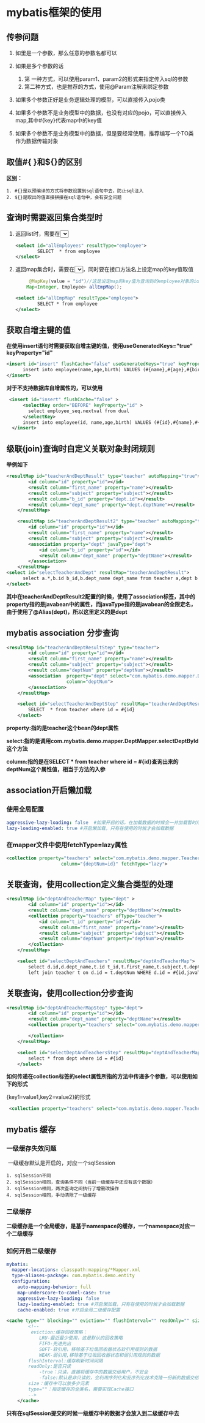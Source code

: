 # mybatis框架的使用

## 传参问题

1. 如里是一个参数，那么任意的参数名都可以
2. 如果是多个参数的话
   1. 第 一种方式，可以使用param1、param2的形式来指定传入sql的参数
   2. 第二种方式，也是推荐的方式，使用@Param注解来绑定参数 

3. 如果多个参数正好是业务逻辑处理的模型，可以直接传入pojo类
4. 如果多个参数不是业务模型中的数据，也没有对应的pojo，可以直接传入map,其中#{key}代表map中的key值
5. 如果多个参数不是业务模型中的数据，但是要经常使用，推荐编写一个TO类作为数据传输对象

## 取值#{ }和${}的区别

**区别：**

	1. #{}是以预编译的方式将参数设置到sql语句中去，防止sql注入
 	2. ${}是取出的值直接拼接在sql语句中，会有安全问题

## 查询时需要返回集合类型时

1. 返回list时，需要在<select id="###" resultType="设定集合类中的包装类"></select>

   ```xml
   <select id="allEmployees" resultType="employee">
           SELECT  * from employee
   </select>
   ```

2. 返回map集合时，需要在<select id="###" resultType="设定集合类中的包装类"></select>，同时要在接口方法名上设定map的key值取值

   ```java
    	@MapKey(value = "id")//这是设定map的key值为查询到的employee对象的id属性值
       Map<Integer, Employee> allEmpMap();
   ```

   ```xml
   <select id="allEmpMap" resultType="employee">
           SELECT * from employee
   </select>
   ```

## 获取自增主键的值 

**在使用insert语句时需要获取自增主键的值，使用useGeneratedKeys="true" keyProperty="id"**

```xml
<insert id="insert" flushCache="false" useGeneratedKeys="true" keyProperty="id">
      insert into employee(name,age,birth) VALUES (#{name},#{age},#{birth})
</insert>
```

**对于不支持数据库自增属性的，可以使用<selectKey></selectKey>**

```xml
 <insert id="insert" flushCache="false" >
      <selectKey order="BEFORE" keyProperty="id" >
        select employee_seq.nextval from dual
      </selectKey>
      insert into employee(id, name,age,birth) VALUES (#{id},#{name},#{age},#			  {birth})
  </insert>
```

## 级联(join)查询时自定义关联对象封闭规则

**举例如下**

```xml
<resultMap id="teacherAndDeptResult" type="teacher" autoMapping="true">
        <id column="id" property="id"></id>
        <result column="first_name" property="name"></result>
        <result column="subject" property="subject"></result>
        <result column="b_id" property="dept.id"></result>
        <result column="dept_name" property="dept.deptName"></result>
    </resultMap>

    <resultMap id="teacherAndDeptResult2" type="teacher" autoMapping="true">
        <id column="id" property="id"></id>
        <result column="first_name" property="name"></result>
        <result column="subject" property="subject"></result>
        <association property="dept" javaType="dept">
            <id column="b_id" property="id"></id>
            <result column="dept_name" property="deptName"></result>
        </association>
    </resultMap>
<select id="selectTeacherAndDept" resultMap="teacherAndDeptResult">
      select a.*,b.id b_id,b.dept_name dept_name from teacher a,dept b where        a.deptNum=b.id and b.id= #{id};
</select>
```

**其中在teacherAndDeptResult2配置的时候，使用了association标签，其中的property指的是javabean中的属性，而javaType指的是javabean的全限定名，由于使用了@Alias(dept)，所以这里定义的是dept**

## mybatis association 分步查询

```xml
<resultMap id="teacherAndDeptResultStep" type="teacher">
        <id column="id" property="id"></id>
        <result column="first_name" property="name"></result>
        <result column="subject" property="subject"></result>
        <result column="deptNum" property="deptNum"></result>
        <association  property="dept" select="com.mybatis.demo.mapper.DeptMapper.selectDeptById"
                      column="deptNum">
        </association>
    </resultMap>

    <select id="selectTeacherAndDeptStep" resultMap="teacherAndDeptResultStep">
        SELECT  * from teacher where id = #{id}
    </select>
```

**property:指的是teacher这个bean的dept属性**

**select:指的是调用com.mybatis.demo.mapper.DeptMapper.selectDeptById这个方法**

**column:指的是在SELECT  * from teacher where id = #{id}查询出来的deptNum这个属性值，相当于方法的入参**

## association开启懒加载

### 使用全局配置

```yml
aggressive-lazy-loading: false  #如果开启的话，在加载数据的时候会一并加载暂时用不到的数据
lazy-loading-enabled: true #开启懒加载，只有在使用的时候才会加载数据
```

### 在mapper文件中使用fetchType=lazy属性

```xml
<collection property="teachers" select="com.mybatis.demo.mapper.TeacherMapper.selectTeacherByDeptNum" 
                    column="{deptNum=id}" fetchType="lazy">
```



## 关联查询，使用collection定义集合类型的处理

```xml
<resultMap id="deptAndTeacherMap" type="dept" >
        <id column="id" property="id"></id>
        <result column="dept_name" property="deptName"></result>
        <collection property="teachers" ofType="teacher">
            <id column="t_id" property="id"></id>
            <result column="first_name" property="name"></result>
            <result column="subject" property="subject"></result>
            <result column="deptNum" property="deptNum"></result>
        </collection>
    </resultMap>

    <select id="selectDeptAndTeachers" resultMap="deptAndTeacherMap">
        select d.id,d.dept_name,t.id t_id,t.first_name,t.subject,t.deptNum from dept d
        left join teacher t on d.id = t.deptNum WHERE d.id = #{id,javaType=Integer,jdbcType=TINYINT}
```

## 关联查询，使用collection分步查询

```xml
<resultMap id="deptAndTeacherMapStep" type="dept">
        <id column="id" property="id"></id>
        <result column="dept_name" property="deptName"></result>
        <collection property="teachers" select="com.mybatis.demo.mapper.TeacherMapper.selectTeacherByDeptNum" column="id" >

        </collection>
    </resultMap>

    <select id="selectDeptAndTeachersStep" resultMap="deptAndTeacherMapStep">
        select * from dept where id = #{id}
    </select>
```

**如何传递在collection标签的select属性所指的方法中传递多个参数，可以使用如下的形式**

{key1=value1,key2=value2}的形式

```xml
 <collection property="teachers" select="com.mybatis.demo.mapper.TeacherMapper.selectTeacherByDeptNum" column="{deptNum=id}" >
```

## mybatis 缓存

### 一级缓存失效问题

​	一级缓存默认是开启的，对应一个sqlSession

	1. sqlSession不同
 	2. sqlSession相同，查询条件不同（当前一级缓存中还没有这个数据）
 	3. sqlSession相同，两次查询之间执行了增删改操作
 	4. sqlSession相同，手动清除了一级缓存

### 二级缓存

​	**二级缓存是一个全局缓存，是基于namespace的缓存，一个namespace对应一个二级缓存**

### 如何开启二级缓存

```yaml
mybatis:
  mapper-locations: classpath:mapping/*Mapper.xml
  type-aliases-package: com.mybatis.demo.entity
  configuration:
    auto-mapping-behavior: full
    map-underscore-to-camel-case: true
    aggressive-lazy-loading: false
    lazy-loading-enabled: true #开启懒加载，只有在使用的时候才会加载数据
    cache-enabled: true #开启全局二级缓存配置
```

```xml
<cache type="" blocking="" eviction="" flushInterval="" readOnly="" size="">
        <!--
         eviction:缓存回收策略：
			LRU-最近最少使用，这是默认的回收策略
			FIFO-先进先出
			SOFT-软引用，移除基于垃圾回收器状态软引用规则的数据
			WEAK-弱引用,移除基于垃圾回收器状态和弱引用规则的数据
		flushInterval:缓存刷新时间间隔
		readOnly:是否只读
			-true：只读，直接将缓存中的数据交给用户，不安全
			-false:默认是非只读的，会利用序列化和反序列化技术克隆一份新的数据交给用户
		size：缓存中可以放多少元素
		type=""：指定缓存的全类名，需要实现Cache接口
        -->
    </cache>
```

**只有在sqlSession提交的时候一级缓存中的数据才会放入到二级缓存中去**

